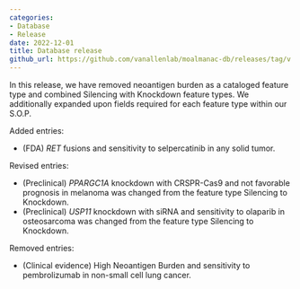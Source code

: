 ```yaml
---
categories: 
- Database
- Release
date: 2022-12-01
title: Database release
github_url: https://github.com/vanallenlab/moalmanac-db/releases/tag/v.2022-12-01
---
```

In this release, we have removed neoantigen burden as a cataloged feature type and combined Silencing with Knockdown feature types. We additionally expanded upon fields required for each feature type within our S.O.P.

Added entries:
- (FDA) _RET_ fusions and sensitivity to selpercatinib in any solid tumor.

Revised entries:
- (Preclinical) _PPARGC1A_ knockdown with CRSPR-Cas9 and not favorable prognosis in melanoma was changed from the feature type Silencing to Knockdown.
- (Preclinical) _USP11_ knockdown with siRNA and sensitivity to olaparib in osteosarcoma was changed from the feature type Silencing to Knockdown.

Removed entries:
- (Clinical evidence) High Neoantigen Burden and sensitivity to pembrolizumab in non-small cell lung cancer.